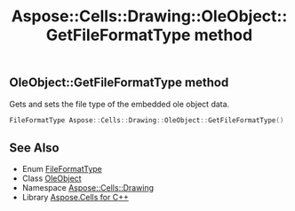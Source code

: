 ﻿---
title: Aspose::Cells::Drawing::OleObject::GetFileFormatType method
linktitle: GetFileFormatType
second_title: Aspose.Cells for C++ API Reference
description: 'Aspose::Cells::Drawing::OleObject::GetFileFormatType method. Gets and sets the file type of the embedded ole object data in C++.'
type: docs
weight: 2300
url: /cpp/aspose.cells.drawing/oleobject/getfileformattype/
---
## OleObject::GetFileFormatType method


Gets and sets the file type of the embedded ole object data.

```cpp
FileFormatType Aspose::Cells::Drawing::OleObject::GetFileFormatType()
```

## See Also

* Enum [FileFormatType](../../../aspose.cells/fileformattype/)
* Class [OleObject](../)
* Namespace [Aspose::Cells::Drawing](../../)
* Library [Aspose.Cells for C++](../../../)

